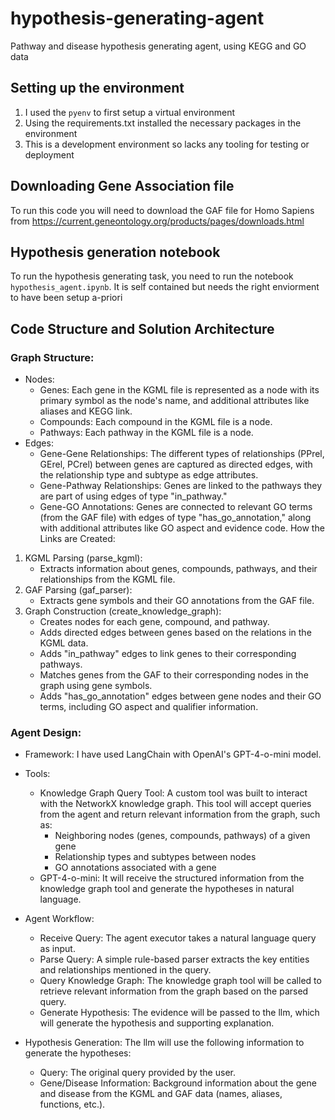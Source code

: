 # hypothesis-generating-agent
Pathway and disease hypothesis generating agent, using KEGG and GO data 

## Setting up the environment
1. I used the `pyenv` to first setup a virtual environment
2. Using the requirements.txt installed the necessary packages in the environment
3. This is a development environment so lacks any tooling for testing or deployment
   
## Downloading Gene Association file
To run this code you will need to download the GAF file for Homo Sapiens from https://current.geneontology.org/products/pages/downloads.html

## Hypothesis generation notebook
To run the hypothesis generating task, you need to run the notebook `hypothesis_agent.ipynb`. It is self contained but needs the right enviorment to have been setup a-priori 

## Code Structure and Solution Architecture
### Graph Structure:
* Nodes:
    * Genes: Each gene in the KGML file is represented as a node with its primary symbol as the node's name, and additional attributes like aliases and KEGG link.
    * Compounds: Each compound in the KGML file is a node.
    * Pathways: Each pathway in the KGML file is a node.
* Edges:
    * Gene-Gene Relationships: The different types of relationships (PPrel, GErel, PCrel) between genes are captured as directed edges, with the relationship type and subtype as edge attributes.
    * Gene-Pathway Relationships: Genes are linked to the pathways they are part of using edges of type "in_pathway."
    * Gene-GO Annotations: Genes are connected to relevant GO terms (from the GAF file) with edges of type "has_go_annotation," along with additional attributes like GO aspect and evidence code.
How the Links are Created:
1. KGML Parsing (parse_kgml):
    * Extracts information about genes, compounds, pathways, and their relationships from the KGML file.
2. GAF Parsing (gaf_parser):
    * Extracts gene symbols and their GO annotations from the GAF file.
3. Graph Construction (create_knowledge_graph):
    * Creates nodes for each gene, compound, and pathway.
    * Adds directed edges between genes based on the relations in the KGML data.
    * Adds "in_pathway" edges to link genes to their corresponding pathways.
    * Matches genes from the GAF to their corresponding nodes in the graph using gene symbols.
    * Adds "has_go_annotation" edges between gene nodes and their GO terms, including GO aspect and qualifier information.

### Agent Design:
* Framework: I have used LangChain with OpenAI's GPT-4-o-mini model.
* Tools:
    * Knowledge Graph Query Tool: A custom tool was built to interact with the NetworkX knowledge graph. This tool will accept queries from the agent and return relevant information from the graph, such as:
        * Neighboring nodes (genes, compounds, pathways) of a given gene
        * Relationship types and subtypes between nodes
        * GO annotations associated with a gene
    * GPT-4-o-mini: It will receive the structured information from the knowledge graph tool and generate the hypotheses in natural language.
* Agent Workflow:
    * Receive Query: The agent executor takes a natural language query as input.
    * Parse Query: A simple rule-based parser extracts the key entities and relationships mentioned in the query.
    * Query Knowledge Graph: The knowledge graph tool will be called to retrieve relevant information from the graph based on the parsed query.
    * Generate Hypothesis: The evidence will be passed to the llm, which will generate the hypothesis and supporting explanation.
  
* Hypothesis Generation:
  The llm will use the following information to generate the hypotheses:
  * Query: The original query provided by the user.
  * Gene/Disease Information: Background information about the gene and disease from the KGML and GAF data (names, aliases, functions, etc.).
